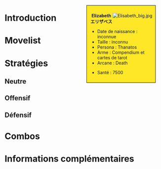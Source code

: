 <div style="float:right; border: 1px black solid; background-color: #FEE727; width: 40%; margin:15px; padding:10px">
<div style="float:right">

![](Elisabeth_big.jpg "Elisabeth_big.jpg")

</div>
<div>
<center>

**Elizabeth**  
**エリザベス**  
  

</center>

- Date de naissance : inconnue
- Taille : inconnu
- Persona : Thanatos
- Arme : Compendium et cartes de tarot
- Arcane : Death

<!-- -->

- Santé : 7500

</div>
</div>

# Introduction

# Movelist

# Stratégies

## Neutre

## Offensif

## Défensif

# Combos

# Informations complémentaires
